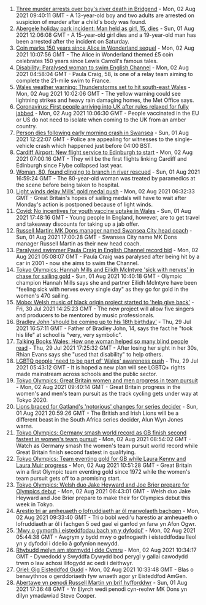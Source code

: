 1. [Three murder arrests over boy's river death in Bridgend](https://www.bbc.co.uk/news/uk-wales-58049509) - Mon, 02 Aug 2021 09:40:11 GMT - A 13-year-old boy and two adults are arrested on suspicion of murder after a child's body was found.
2. [Abergele holiday park incident: Man held as girl, 15, dies](https://www.bbc.co.uk/news/uk-wales-58048295) - Sun, 01 Aug 2021 12:06:08 GMT - A 15-year-old girl dies and a 19-year-old man has been arrested after the incident on Saturday.
3. [Coin marks 150 years since Alice in Wonderland sequel](https://www.bbc.co.uk/news/uk-wales-58053780) - Mon, 02 Aug 2021 10:07:56 GMT - The Alice in Wonderland themed £5 coin celebrates 150 years since Lewis Carroll's famous tales.
4. [Disability: Paralysed woman to swim English Channel](https://www.bbc.co.uk/news/uk-wales-58025736) - Mon, 02 Aug 2021 04:58:04 GMT - Paula Craig, 58, is one of a relay team aiming to complete the 21-mile swim to France.
5. [Wales weather warning: Thunderstorms set to hit south-east Wales](https://www.bbc.co.uk/news/uk-wales-58056577) - Mon, 02 Aug 2021 10:02:06 GMT - The yellow warning could see lightning strikes and heavy rain damaging homes, the Met Office says.
6. [Coronavirus: First people arriving into UK after rules relaxed for fully jabbed](https://www.bbc.co.uk/news/uk-58050538) - Mon, 02 Aug 2021 10:06:30 GMT - People vaccinated in the EU or US do not need to isolate when coming to the UK from an amber country.
7. [Person dies following early morning crash in Swansea](https://www.bbc.co.uk/news/uk-wales-58047608) - Sun, 01 Aug 2021 12:22:07 GMT - Police are appealing for witnesses to the single-vehicle crash which happened just before 04:00 BST.
8. [Cardiff Airport: New flight service to Edinburgh to start](https://www.bbc.co.uk/news/uk-wales-58049504) - Mon, 02 Aug 2021 07:00:16 GMT - They will be the first flights linking Cardiff and Edinburgh since Flybe collapsed last year.
9. [Woman, 80, found clinging to branch in river rescued](https://www.bbc.co.uk/news/uk-wales-58049508) - Sun, 01 Aug 2021 16:59:24 GMT - The 80-year-old woman was treated by paramedics at the scene before being taken to hospital.
10. [Light winds delay Mills' gold medal push](https://www.bbc.co.uk/sport/olympics/58053689) - Mon, 02 Aug 2021 06:32:33 GMT - Great Britain's hopes of sailing medals will have to wait after Monday's action is postponed because of light winds.
11. [Covid: No incentives for youth vaccine uptake in Wales](https://www.bbc.co.uk/news/uk-wales-58047609) - Sun, 01 Aug 2021 17:48:16 GMT - Young people In England, however, are to get travel and takeaway discounts for taking up a jab offer.
12. [Russell Martin: MK Dons manager named Swansea City head coach](https://www.bbc.co.uk/sport/football/58046826) - Sun, 01 Aug 2021 17:00:28 GMT - Swansea City name MK Dons manager Russell Martin as their new head coach.
13. [Paralysed swimmer Paula Craig in English Channel record bid](https://www.bbc.co.uk/news/uk-wales-58039094) - Mon, 02 Aug 2021 05:08:07 GMT - Paula Craig was paralysed after being hit by a car in 2001 - now she aims to swim the Channel.
14. [Tokyo Olympics: Hannah Mills and Eilidh McIntyre 'sick with nerves' in chase for sailing gold](https://www.bbc.co.uk/sport/av/olympics/58046824) - Sun, 01 Aug 2021 10:40:18 GMT - Olympic champion Hannah Mills says she and partner Eilidh McIntyre have been "feeling sick with nerves every single day" as they go for gold in the women's 470 sailing.
15. [Mobo: Welsh music of black origin project started to 'help give back'](https://www.bbc.co.uk/news/uk-wales-58030464) - Fri, 30 Jul 2021 14:25:23 GMT - The new project will allow five singers and producers to be mentored by music professionals.
16. [Bradley John 'should be coming up to his 18th birthday'](https://www.bbc.co.uk/news/uk-wales-58019640) - Thu, 29 Jul 2021 16:57:11 GMT - Father of Bradley John, 14, says the fact he "took his life" at school is "very, very symbolic".
17. [Talking Books Wales: How one woman helped so many blind people read](https://www.bbc.co.uk/news/uk-wales-58018316) - Thu, 29 Jul 2021 17:25:32 GMT - After losing her sight in her 30s, Rhian Evans says she "used that disability" to help others.
18. [LGBTQ people 'need to be part of' Wales' awareness push](https://www.bbc.co.uk/news/uk-wales-58001743) - Thu, 29 Jul 2021 05:43:12 GMT - It is hoped a new plan will see LGBTQ+ rights made mainstream across schools and the public sector.
19. [Tokyo Olympics: Great Britain women and men progress in team pursuit](https://www.bbc.co.uk/sport/olympics/58054883) - Mon, 02 Aug 2021 09:40:14 GMT - Great Britain progress in the women's and men's team pursuit as the track cycling gets under way at Tokyo 2020.
20. [Lions braced for Gatland's 'notorious' changes for series decider](https://www.bbc.co.uk/sport/rugby-union/58050017) - Sun, 01 Aug 2021 20:59:26 GMT - The British and Irish Lions will be a different beast in the South Africa series decider, Alun Wyn Jones warns.
21. [Tokyo Olympics: Germany smash world record as GB finish second fastest in women's team pursuit](https://www.bbc.co.uk/sport/av/olympics/58056114) - Mon, 02 Aug 2021 08:54:02 GMT - Watch as Germany smash the women's team pursuit world record while Great Britain finish second fastest in qualifying.
22. [Tokyo Olympics: Team eventing gold for GB while Laura Kenny and Laura Muir progress](https://www.bbc.co.uk/sport/olympics/58052368) - Mon, 02 Aug 2021 10:51:28 GMT - Great Britain win a first Olympic team eventing gold since 1972 while the women's team pursuit gets off to a promising start.
23. [Tokyo Olympics: Welsh duo Jake Heyward and Joe Brier prepare for Olympics debut](https://www.bbc.co.uk/sport/av/olympics/58054010) - Mon, 02 Aug 2021 06:43:01 GMT - Welsh duo Jake Heyward and Joe Brier prepare to make their for Olympics debut this week in Tokyo.
24. [Arestio tri ar amheuaeth o lofruddiaeth ar ôl marwolaeth bachgen](https://www.bbc.co.uk/newyddion/58050940) - Mon, 02 Aug 2021 09:33:40 GMT - Tri o bobl wedi'u harestio ar amheuaeth o lofruddiaeth ar ôl i fachgen 5 oed gael ei ganfod yn farw yn Afon Ogwr.
25. ['Mwy o gymorth i eisteddfodau bach yn y dyfodol'](https://www.bbc.co.uk/newyddion/58034025) - Mon, 02 Aug 2021 05:44:38 GMT - Awgrym y bydd mwy o gefnogaeth i eisteddfodau lleol yn y dyfodol i ddelio â gofynion newydd.
26. [Rhybudd melyn am stormydd i dde Cymru](https://www.bbc.co.uk/newyddion/58056992) - Mon, 02 Aug 2021 10:34:17 GMT - Dywedodd y Swyddfa Dywydd bod perygl y gallai cawodydd trwm o law achosi llifogydd ac oedi i deithwyr.
27. [Oriel: Gig Eisteddfod Gudd](https://www.bbc.co.uk/newyddion/58055724) - Mon, 02 Aug 2021 10:33:48 GMT - Blas o benwythnos o gerddoriaeth fyw wnaeth agor yr Eisteddfod AmGen.
28. [Abertawe yn penodi Russell Martin yn brif hyfforddwr](https://www.bbc.co.uk/newyddion/58034032) - Sun, 01 Aug 2021 17:36:48 GMT - Yr Elyrch wedi penodi cyn-reolwr MK Dons yn dilyn ymadawiad Steve Cooper.
